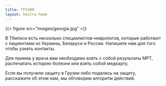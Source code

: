 ```yaml
---
title: ГРУЗИЯ
layout: hextra-home
---
```


<div class="hx-mt-6">
{{< figure src="images/georgia.jpg"  >}}
</div>

В Тбилиси есть несколько специалистов-неврологов, которые работают с пациентами из Украины, Беларуси и России. Напишите нам для того чтобы узнать контакты.

Для приема у врача вам необходимо взять с собой результаты МРТ, распечатать историю болезни или взять собой медкарту.

Если вы получили защиту в Грузии либо подались на защиту, расскажите об этом нам, мы обговорим алгоритм действий.
